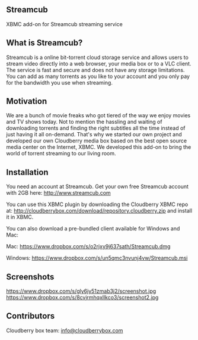 ## Streamcub

XBMC add-on for Streamcub streaming service

## What is Streamcub?

Streamcub is a online bit-torrent cloud storage service and allows users to stream video directly into a web browser, your media box or to a VLC client. The service is fast and secure and does not have any storage limitations. You can add as many torrents as you like to your account and you only pay for the bandwidth you use when streaming.

## Motivation

We are a bunch of movie freaks who got tiered of the way we enjoy movies and TV shows today. Not to mention the hassling and waiting of downloading torrents and finding the right subtitles all the time instead of just having it all on-demand. That's why we started our own project and developed our own Cloudberry media box based on the best open source media center on the Internet, XBMC. We developed this add-on to bring the world of torrent streaming to our living room.

## Installation

You need an account at Streamcub.
Get your own free Streamcub account with 2GB here: http://www.streamcub.com

You can use this XBMC plugin by downloading the Cloudberry XBMC repo at: http://cloudberrybox.com/download/repository.cloudberry.zip and install it in  XBMC.

You can also download a pre-bundled client available for Windows and Mac:

Mac: https://www.dropbox.com/s/o2rjxy9j637sath/Streamcub.dmg

Windows: https://www.dropbox.com/s/un5qmc3nvunj4vw/Streamcub.msi

## Screenshots

https://www.dropbox.com/s/gly6jy51zmab3j2/screenshot.jpg
https://www.dropbox.com/s/8cvjrmhqxllkco3/screenshot2.jpg

## Contributors

Cloudberry box team: info@cloudberrybox.com